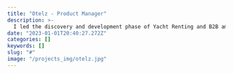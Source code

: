```yaml
---
title: "Otelz - Product Manager"
description: >-
  I led the discovery and development phase of Yacht Renting and B2B amenities platform. By driving wireframing, prototyping, and rigorous market research, I ensured an unparalleled user experience.
date: "2023-01-01T20:40:27.272Z"
categories: []
keywords: []
slug: "#"
image: "/projects_img/otelz.jpg"
---
```

